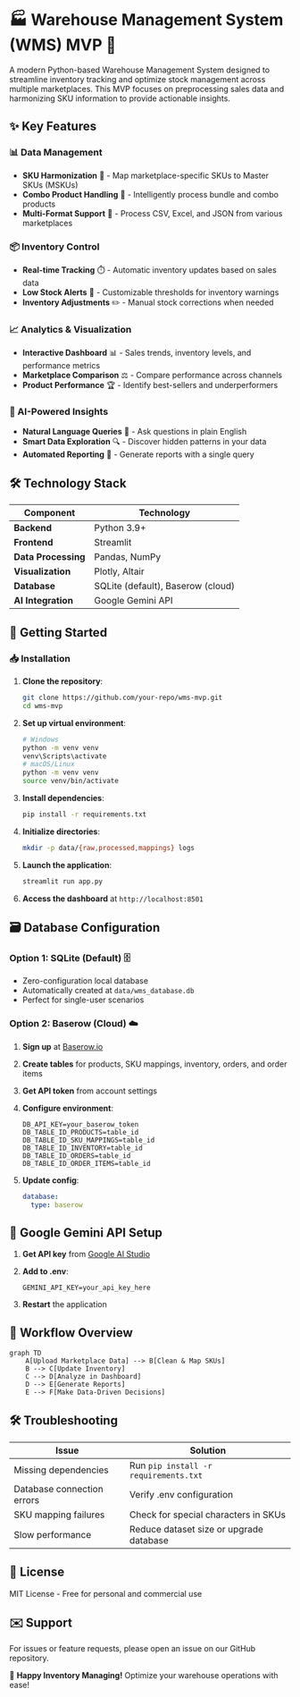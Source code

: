 # 🏭 Warehouse Management System (WMS) MVP 🚀



A modern Python-based Warehouse Management System designed to streamline inventory tracking and optimize stock management across multiple marketplaces. This MVP focuses on preprocessing sales data and harmonizing SKU information to provide actionable insights.

## ✨ Key Features

### 📊 Data Management

* **SKU Harmonization** 🔄 - Map marketplace-specific SKUs to Master SKUs (MSKUs)
* **Combo Product Handling** 🧩 - Intelligently process bundle and combo products
* **Multi-Format Support** 📂 - Process CSV, Excel, and JSON from various marketplaces

### 📦 Inventory Control

* **Real-time Tracking** ⏱️ - Automatic inventory updates based on sales data
* **Low Stock Alerts** 🚨 - Customizable thresholds for inventory warnings
* **Inventory Adjustments** ✏️ - Manual stock corrections when needed

### 📈 Analytics & Visualization

* **Interactive Dashboard** 📊 - Sales trends, inventory levels, and performance metrics
* **Marketplace Comparison** ⚖️ - Compare performance across channels
* **Product Performance** 🏆 - Identify best-sellers and underperformers

### 🤖 AI-Powered Insights

* **Natural Language Queries** 💬 - Ask questions in plain English
* **Smart Data Exploration** 🔍 - Discover hidden patterns in your data
* **Automated Reporting** 📄 - Generate reports with a single query

## 🛠️ Technology Stack

| Component           | Technology                        |
| ------------------- | --------------------------------- |
| **Backend**         | Python 3.9+                       |
| **Frontend**        | Streamlit                         |
| **Data Processing** | Pandas, NumPy                     |
| **Visualization**   | Plotly, Altair                    |
| **Database**        | SQLite (default), Baserow (cloud) |
| **AI Integration**  | Google Gemini API                 |

## 🚀 Getting Started

### 📥 Installation

1. **Clone the repository**:

   ```bash
   git clone https://github.com/your-repo/wms-mvp.git
   cd wms-mvp
   ```

2. **Set up virtual environment**:

   ```bash
   # Windows
   python -m venv venv
   venv\Scripts\activate
   # macOS/Linux
   python -m venv venv
   source venv/bin/activate
   ```

3. **Install dependencies**:

   ```bash
   pip install -r requirements.txt
   ```

4. **Initialize directories**:

   ```bash
   mkdir -p data/{raw,processed,mappings} logs
   ```

5. **Launch the application**:

   ```bash
   streamlit run app.py
   ```

6. **Access the dashboard** at `http://localhost:8501`

## 🗃️ Database Configuration

### Option 1: SQLite (Default) 🗄️

* Zero-configuration local database
* Automatically created at `data/wms_database.db`
* Perfect for single-user scenarios

### Option 2: Baserow (Cloud) ☁️

1. **Sign up** at [Baserow.io](https://baserow.io/)
2. **Create tables** for products, SKU mappings, inventory, orders, and order items
3. **Get API token** from account settings
4. **Configure environment**:

   ```env
   DB_API_KEY=your_baserow_token
   DB_TABLE_ID_PRODUCTS=table_id
   DB_TABLE_ID_SKU_MAPPINGS=table_id
   DB_TABLE_ID_INVENTORY=table_id
   DB_TABLE_ID_ORDERS=table_id
   DB_TABLE_ID_ORDER_ITEMS=table_id
   ```
5. **Update config**:

   ```yaml
   database:
     type: baserow
   ```

## 🤖 Google Gemini API Setup

1. **Get API key** from [Google AI Studio](https://makersuite.google.com/app/apikey)
2. **Add to .env**:

   ```env
   GEMINI_API_KEY=your_api_key_here
   ```
3. **Restart** the application

## 🔄 Workflow Overview

```mermaid
graph TD
    A[Upload Marketplace Data] --> B[Clean & Map SKUs]
    B --> C[Update Inventory]
    C --> D[Analyze in Dashboard]
    D --> E[Generate Reports]
    E --> F[Make Data-Driven Decisions]
```

## 🛠️ Troubleshooting

| Issue                      | Solution                                |
| -------------------------- | --------------------------------------- |
| Missing dependencies       | Run `pip install -r requirements.txt`   |
| Database connection errors | Verify .env configuration               |
| SKU mapping failures       | Check for special characters in SKUs    |
| Slow performance           | Reduce dataset size or upgrade database |

## 📜 License

MIT License - Free for personal and commercial use

## ✉️ Support

For issues or feature requests, please open an issue on our GitHub repository.

🚀 **Happy Inventory Managing!** Optimize your warehouse operations with ease!
